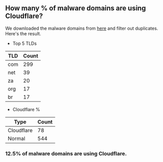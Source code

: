 ## How many % of malware domains are using Cloudflare?


We downloaded the malware domains from [here](https://urlhaus.abuse.ch) and filter out duplicates.
Here's the result.


[//]: # (start replacement)


- Top 5 TLDs

| TLD | Count |
| --- | --- |
| com | 299 |
| net | 39 |
| za | 20 |
| org | 17 |
| br | 17 |


- Cloudflare %

| Type | Count |
| --- | --- |
| Cloudflare | 78 |
| Normal | 544 |


### 12.5% of malware domains are using Cloudflare.